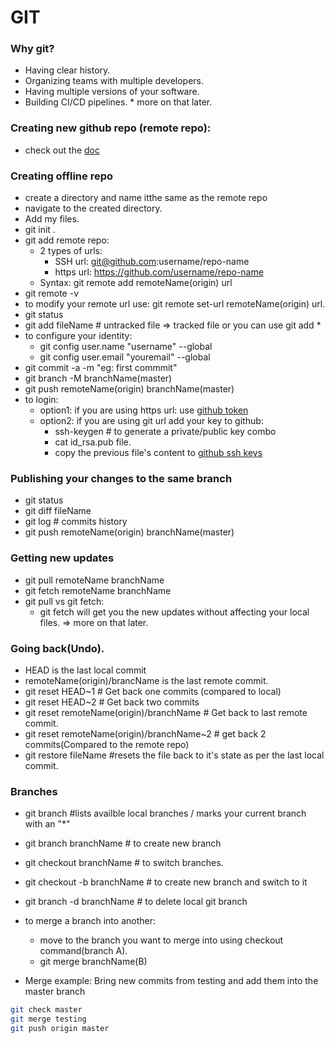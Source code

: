 # GIT


### Why git?
* Having clear history.
* Organizing teams with multiple developers.
* Having multiple versions of your software.
* Building CI/CD pipelines. * more on that later.

### Creating new github repo (remote repo):
* check out the [doc](https://docs.github.com/en/get-started/quickstart/create-a-repo)


### Creating offline repo
* create a directory and name itthe same as the remote repo
* navigate to the created directory.
* Add my files.
* git init .
* git add remote repo:
    - 2 types of urls:
        * SSH url: git@github.com:username/repo-name
        * https url: https://github.com/username/repo-name
    - Syntax: git remote add remoteName(origin) url
* git remote -v
* to modify your remote url use: git remote set-url remoteName(origin) url.
* git status
* git add fileName # untracked file => tracked file or you can use git add *
* to configure your identity:
    - git config user.name "username" --global
    - git config user.email "youremail" --global
* git commit -a -m "eg: first commmit"
* git branch -M branchName(master)
* git push remoteName(origin) branchName(master)
* to login:
    - option1: if you are using https url: use [github token](https://github.com/settings/tokens)
    - option2: if you are using git url add your key to github:
        * ssh-keygen # to generate a private/public key combo
        * cat id_rsa.pub file.
        * copy the previous file's content to [github ssh keys](https://github.com/settings/keys)




### Publishing your changes to the same branch
* git status
* git diff fileName 
* git log # commits history
* git push remoteName(origin) branchName(master)

### Getting new updates
* git pull remoteName branchName
* git fetch remoteName branchName
* git pull vs git fetch:
    * git fetch will get you the new updates without affecting your local files. => more on that later.

### Going back(Undo).
* HEAD is the last local commit
* remoteName(origin)/brancName is the last remote commit.
* git reset HEAD~1 # Get back one commits (compared to local)
* git reset HEAD~2 # Get back two commits
* git reset remoteName(origin)/branchName # Get back to last remote commit.
* git reset remoteName(origin)/branchName~2 # get back 2 commits(Compared to the remote repo)
* git restore fileName #resets the file back to it's state as per the last local commit.



### Branches
* git branch #lists availble local branches / marks your current branch with an "*"
* git branch branchName # to create new branch
* git checkout branchName # to switch branches.
* git checkout -b branchName # to create new branch and switch to it
* git branch -d branchName # to delete local git branch
* to merge a branch into another:
    - move to the branch you want to merge into using checkout command(branch A).
    - git merge branchName(B)

* Merge example: Bring new commits from testing and add them into the master branch 
```bash
git check master
git merge testing
git push origin master
```